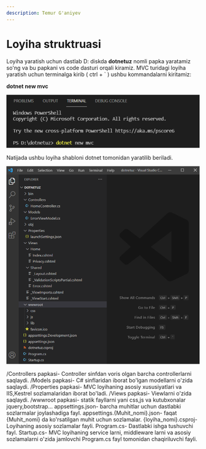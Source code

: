```yaml
---
description: Temur G'aniyev
---
```


# Loyiha struktruasi

Loyiha yaratish uchun dastlab D: diskda **dotnetuz** nomli papka yaratamiz so\'ng va bu papkani vs code dasturi orqali kiramiz. MVC turidagi loyiha yaratish uchun terminalga kirib \( ctrl + ` \) ushbu kommandalarni kiritamiz:

**dotnet new mvc**

![](../../../.gitbook/assets/dotnet_new_mvc.png)

Natijada ushbu loyiha shabloni dotnet tomonidan yaratilib beriladi.

![](../../../.gitbook/assets/structure_of_mvc.png)

/Controllers papkasi- Controller sinfdan voris olgan barcha controllerlarni saqlaydi.
/Models papkasi- C# sinflaridan iborat bo\'lgan modellarni o'zida saqlaydi.
/Properties papkasi- MVC loyihaning asosiy xususiyatlari va IIS,Kestrel sozlamalaridan iborat bo'ladi.
/Views papkasi- Viewlarni o'zida saqlaydi.
/wwwroot papkasi- statik fayllarni yani css,js va kutubxonalar jquery,bootstrap... 
appsettings.json- barcha muhitlar uchun dastlabki sozlarmalar joylashadiga fayl.
appsettings.{Muhit_nomi}.json- faqat {Muhit_nomi} da ko\'rsatilgan muhit uchun sozlamalar.
{loyiha_nomi}.csproj- Loyihaning asosiy sozlamalar fayli.
Program.cs- Dastlabki ishga tushuvchi fayl.
Startup.cs- MVC loyihaning service larni, middleware larni va asosiy sozlamalarni o'zida jamlovchi Program.cs fayl tomonidan chaqiriluvchi fayli.

